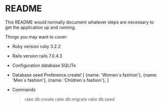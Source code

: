 # README

This README would normally document whatever steps are necessary to get the
application up and running.

Things you may want to cover:

* Ruby version
	ruby 3.2.2

* Rails version
	rails 7.0.4.3

* Configuration
	database SQLITe	

* Database seed
	Preference.create! [
	  {name: 'Women´s fashion'},
	  {name: 'Men´s fashion'},
	  {name: 'Children´s fashion'},
	]

* Commands
	> rake db:create
	> rake db:migrate
	> rake db:seed

